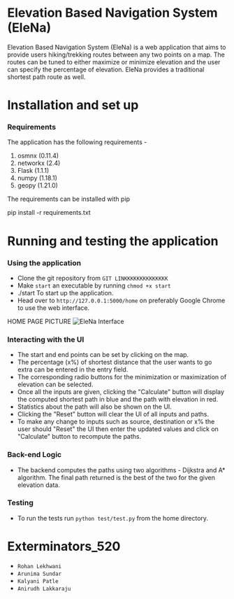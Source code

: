# Elevation Based Navigation System (EleNa)
Elevation Based Navigation System (EleNa) is a web application that aims to provide users hiking/trekking routes between any two points on a map. The routes can be tuned to either maximize or minimize elevation and the user can specify the percentage of elevation. EleNa provides a traditional shortest path route as well. 

# Installation and set up

### Requirements
The application has the following requirements -
1. osmnx (0.11.4)
2. networkx (2.4)
3. Flask (1.1.1)
4. numpy (1.18.1)
5. geopy (1.21.0)

The requirements can be installed with pip

pip install -r requirements.txt


# Running and testing the application

### Using the application
- Clone the git repository from `GIT LINKKKKKKKKKKKKKK`
- Make `start` an executable by running `chmod +x start`
- ./start To start up the application. 
- Head over to `http://127.0.0.1:5000/home` on preferably Google Chrome to use the web interface.

HOME PAGE PICTURE
![EleNa Interface](home-page.png)

### Interacting with the UI
- The start and end points can be set by clicking on the map.
- The percentage (x%) of shortest distance that the user wants to go extra can be entered in the entry field.
- The corresponding radio buttons for the minimization or maximization of elevation can be selected. 
- Once all the inputs are given, clicking the "Calculate" button will display the computed shortest path in blue and the path with elevation in red.
- Statistics about the path will also be shown on the UI. 
- Clicking the "Reset" button will clear the UI of all inputs and paths. 
- To make any change to inputs such as source, destination or x% the user should "Reset" the UI then enter the updated values and click on "Calculate" button to recompute the paths.

### Back-end Logic

- The backend computes the paths using two algorithms - Dijkstra and A* algorithm. The final path returned is the best of the two for the given elevation data. 


### Testing 
- To run the tests run `python test/test.py` from the home directory.

# Exterminators_520

- `Rohan Lekhwani`
- `Arunima Sundar`
- `Kalyani Patle`
- `Anirudh Lakkaraju`